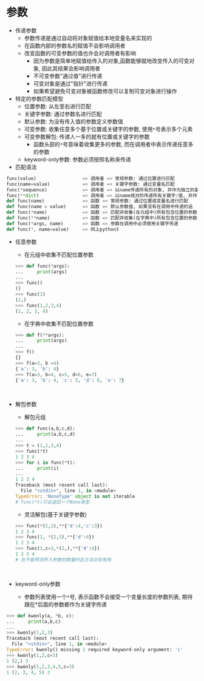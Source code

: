 # 参数

- 传递参数
  - 参数传递是通过自动将对象赋值给本地变量名来实现的
  - 在函数内部的参数名的赋值不会影响调用者
  - 改变函数的可变参数的值也许会对调用者有影响
    - 因为参数是简单地赋值给传入的对象,函数能够就地改变传入的可变对象, 因此其结果会影响调用者
    - 不可变参数"通过值"进行传递
    - 可变对象是通过"指针"进行传递
    - 如果希望避免可变对象被函数修改可以复制可变对象进行操作
- 特定的参数匹配模型
  - 位置参数: 从左至右进行匹配
  - 关键字参数: 通过参数名进行匹配
  - 默认参数: 为没有传入值的参数定义参数值
  - 可变参数: 收集任意多个基于位置或关键字的参数, 使用`*`号表示多个元素
  - 可变参数解包: 传递人一多的就有位置或关键字的参数
    - 函数头部的`*`号意味着收集更多的参数, 而在调用者中表示传递任意多的参数 
  - keyword-only参数: 参数必须按照名称来传递
- 匹配语法

```python
func(value)					=> 调用者 => 常规参数: 通过位置进行匹配
func(name=value)			=> 调用者 => 关键字参数: 通过变量名匹配
func(*sequence)				=> 调用者 => 以name传递所有的对象, 并作为独立的基于未知的参数
func(**dict)				=> 调用者 => 以name成对的传递所有关键字/值, 并作为独立的关键字参数
def func(name)				=> 函数 => 常规参数: 通过位置或变量名进行匹配
def func(name = value)		=> 函数 => 默认参数值, 如果没有在调用中传递的话
def func(*name)				=> 函数 => 匹配并收集(在元组中)所有包含位置的参数
def func(**name)			=> 函数 => 匹配并收集(在字典中)所有包含位置的参数
def func(*args, name)		=> 函数 => 参数在调用中必须使用关键字传递
def func(*, name=value)		=> 同上python3
```

- 任意参数

  - 在元组中收集不匹配位置参数

  ```python
  >>> def func(*args):
  ...     print(args)
  ... 
  >>> func()
  ()
  >>> func(1)
  (1,)
  >>> func(1,2,3,4)
  (1, 2, 3, 4)
  ```

  - 在字典中收集不匹配位置参数

  ```python
  >>> def f(**args):
  ...     print(args)
  ... 
  >>> f()
  {}
  >>> f(a=3, b =4)
  {'a': 3, 'b': 4}
  >>> f(a=3, b=4, c=5, d=6, e=7)
  {'a': 3, 'b': 4, 'c': 5, 'd': 6, 'e': 7}
  ```

  ​

- 解包参数

  - 解包元组

  ```python
  >>> def func(a,b,c,d):
  ...     print(a,b,c,d)
  ... 
  >>> t = (1,2,3,4)
  >>> func(*t)
  1 2 3 4
  >>> for i in func(*t):
  ...     print(i)
  ... 
  1 2 3 4
  Traceback (most recent call last):
    File "<stdin>", line 1, in <module>
  TypeError: 'NoneType' object is not iterable
  # func(*t)只会返回一个None类型
  ```

  - 灵活解包(基于关键字参数)

  ```python
  >>> func(*(1,2),**{'d':4,'c':3})
  1 2 3 4
  >>> func(1, *(2,3),**{'d':4})
  1 2 3 4
  >>> func(1,c=3,*(2,),**{'d':4})
  1 2 3 4
  # 在不能预测传入参数的数量时此方法比较有用
  ```

  ​

- keyword-only参数

  - 参数列表使用一个`*`号, 表示函数不会接受一个变量长度的参数列表, 期待跟在*后面的参数都作为关键字传递

```python
>>> def kwonly(a, *b, c):
...     print(a,b,c)
... 
>>> kwonly(1,2,3)
Traceback (most recent call last):
  File "<stdin>", line 1, in <module>
TypeError: kwonly() missing 1 required keyword-only argument: 'c'
>>> kwonly(1,2,c=3)
1 (2,) 3
>>> kwonly(1,2,3,4,5,c=3)
1 (2, 3, 4, 5) 3

```


